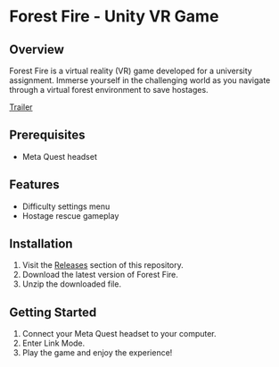 # Forest Fire - Unity VR Game

## Overview

Forest Fire is a virtual reality (VR) game developed for a university assignment. Immerse yourself in the challenging world as you navigate through a virtual forest environment to save hostages.

[Trailer](https://youtu.be/L7URs4q119A)

## Prerequisites

- Meta Quest headset

## Features

- Difficulty settings menu
- Hostage rescue gameplay

## Installation

1. Visit the [Releases](https://github.com/zibodsun/Forest-Fire/releases) section of this repository.
2. Download the latest version of Forest Fire.
3. Unzip the downloaded file.

## Getting Started

1. Connect your Meta Quest headset to your computer.
2. Enter Link Mode.
3. Play the game and enjoy the experience!

